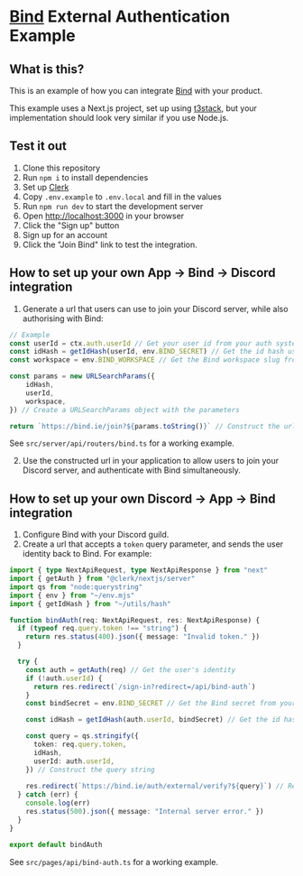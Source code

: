 # [Bind](https://bind.ie) External Authentication Example



## What is this?

This is an example of how you can integrate [Bind](https://bind.ie) with your product.

This example uses a Next.js project, set up using [t3stack](https://create.t3.gg/),
but your implementation should look very similar if you use Node.js.

## Test it out

1. Clone this repository
2. Run `npm i` to install dependencies
3. Set up [Clerk](https://clerk.com)
3. Copy `.env.example` to `.env.local` and fill in the values
3. Run `npm run dev` to start the development server
4. Open [http://localhost:3000](http://localhost:3000) in your browser
5. Click the "Sign up" button
6. Sign up for an account
7. Click the "Join Bind" link to test the integration.

## How to set up your own App -> Bind -> Discord integration

1. Generate a url that users can use to join your Discord server, while also authorising with Bind:

```ts
// Example
const userId = ctx.auth.userId // Get your user id from your auth system
const idHash = getIdHash(userId, env.BIND_SECRET) // Get the id hash using the Bind secret and the user id
const workspace = env.BIND_WORKSPACE // Get the Bind workspace slug from your environment variables

const params = new URLSearchParams({
    idHash,
    userId,
    workspace,
}) // Create a URLSearchParams object with the parameters

return `https://bind.ie/join?${params.toString()}` // Construct the url
```

See `src/server/api/routers/bind.ts` for a working example.

2. Use the constructed url in your application to allow users to join your Discord server, and authenticate with Bind simultaneously.

## How to set up your own Discord -> App -> Bind integration

1. Configure Bind with your Discord guild.
2. Create a url that accepts a `token` query parameter, and sends the user identity back to Bind. For example:

```ts
import { type NextApiRequest, type NextApiResponse } from "next"
import { getAuth } from "@clerk/nextjs/server"
import qs from "node:querystring"
import { env } from "~/env.mjs"
import { getIdHash } from "~/utils/hash"

function bindAuth(req: NextApiRequest, res: NextApiResponse) {
  if (typeof req.query.token !== "string") {
    return res.status(400).json({ message: "Invalid token." })
  }

  try {
    const auth = getAuth(req) // Get the user's identity
    if (!auth.userId) {
      return res.redirect(`/sign-in?redirect=/api/bind-auth`)
    }
    const bindSecret = env.BIND_SECRET // Get the Bind secret from your environment variables

    const idHash = getIdHash(auth.userId, bindSecret) // Get the id hash using the Bind secret and the user id

    const query = qs.stringify({
      token: req.query.token,
      idHash,
      userId: auth.userId,
    }) // Construct the query string
      
    res.redirect(`https://bind.ie/auth/external/verify?${query}`) // Redirect the user to Bind to complete the authentication
  } catch (err) {
    console.log(err)
    res.status(500).json({ message: "Internal server error." })
  }
}

export default bindAuth

```

See `src/pages/api/bind-auth.ts` for a working example.